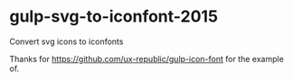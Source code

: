# gulp-svg-to-iconfont-2015
Convert svg icons to iconfonts

Thanks for https://github.com/ux-republic/gulp-icon-font for the example of.
